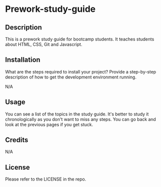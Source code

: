 # Prework-study-guide



## Description

This is a prework study guide for bootcamp students. It teaches students about HTML, CSS, Git and Javascript.



## Installation



What are the steps required to install your project? Provide a step-by-step description of how to get the development environment running.

N/A


## Usage

You can see a list of the topics in the study guide. It's better to study it chronologically as you don't want to miss any steps. You can go back and look at the previous pages if you get stuck. 



## Credits

N/A

## License


Please refer to the LICENSE in the repo.




